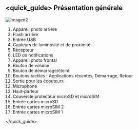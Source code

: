 ## <quick_guide> Présentation générale

![Imagen2]()

1.	Appareil photo arrière
2.	Flash arrière
3.	Entrée USB
4.	Capteurs de luminosité et de proximité
5.	Récepteur
6.	LED de notifications
7.	Appareil photo frontal
8.	Bouton de volume
9.	Bouton de démarrage/éteint
10.	Boutons tactiles : Applications récentes, Démarrage, Retour
11.	Sortie pour les écouteurs
12.	Microphone
13.	Haut-parleur
14.	Couvercle protecteur microSD et microSIM
15.	Entrée cartes microSD
16.	Entrée cartes microSIM 2
17.	Entrée cartes microSIM 1


</quick_guide>

